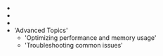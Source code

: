   - 
  - 
  - 
  - 'Advanced Topics'
    - 'Optimizing performance and memory usage'
    - 'Troubleshooting common issues'
